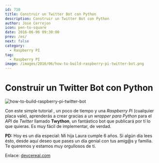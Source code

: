 ```yaml
---
id: 710
title: Construir un Twitter Bot con Python
description: Construir un Twitter Bot con Python
author: Jose Cerrejon
icon: pen-to-square
date: 2016-06-06 09:30:00
prev: /es/
next: false
category:
  - Raspberry PI
tag:
  - Raspberry PI
image: /images/2016/06/how-to-build-raspberry-pi-twitter-bot.png
---
```


# Construir un Twitter Bot con Python

![how-to-build-raspberry-pi-twitter-bot](/images/2016/06/how-to-build-raspberry-pi-twitter-bot.png)

Con este simple tutorial , un poco de tiempo y una *Raspberry Pi* (cualquier placa vale), aprenderás a crear gracias a un *wrapper para Python* para el *API* de *Twitter* llamado **Twython**, un fantástico bot que publicará por tí lo que quieras. Es muy fácil de implementar, de verdad.

**PD:** Hoy es un día especial: Mi hija Laura cumple 6 años. Si algún día lees ésto, desde aquí deseo que pases un día genial con tus amig@s y familia. Te queremos y estamos muy orgullosos de tí.

Enlace: [devcereal.com](https://devcereal.com/how-to-build-raspberry-pi-twitter-bot-python/)